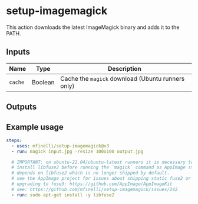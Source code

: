 # setup-imagemagick

This action downloads the latest ImageMagick binary and adds it to the PATH.

## Inputs

| Name    | Type    | Description                                       |
| ------- | ------- | ------------------------------------------------- |
| `cache` | Boolean | Cache the `magick` download (Ubuntu runners only) |

## Outputs

## Example usage

```yaml
steps:
  - uses: mfinelli/setup-imagemagick@v3
  - run: magick input.jpg -resize 100x100 output.jpg

  # IMPORTANT: on ubuntu-22.04/ubuntu-latest runners it is necessary to
  # install libfuse2 before running the `magick` command as AppImage still
  # depends on libfuse2 which is no longer shipped by default.
  # see the AppImage project for issues about shipping static fuse2 or
  # upgrading to fuse3: https://github.com/AppImage/AppImageKit
  # see: https://github.com/mfinelli/setup-imagemagick/issues/242
  - run: sudo apt-get install -y libfuse2
```
